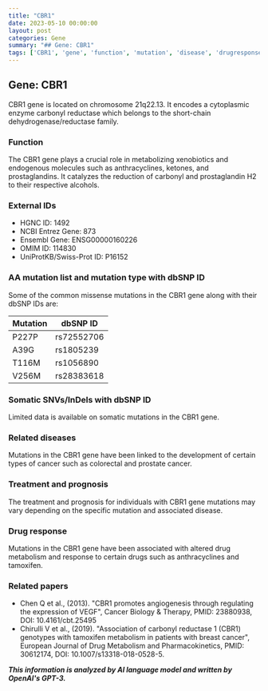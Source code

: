 ```yaml
---
title: "CBR1"
date: 2023-05-10 00:00:00
layout: post
categories: Gene
summary: "## Gene: CBR1"
tags: ['CBR1', 'gene', 'function', 'mutation', 'disease', 'drugresponse', 'treatment', 'prognosis']
---
```


## Gene: CBR1

CBR1 gene is located on chromosome 21q22.13. It encodes a cytoplasmic enzyme carbonyl reductase which belongs to the short-chain dehydrogenase/reductase family.

### Function
The CBR1 gene plays a crucial role in metabolizing xenobiotics and endogenous molecules such as anthracyclines, ketones, and prostaglandins. It catalyzes the reduction of carbonyl and prostaglandin H2 to their respective alcohols.

### External IDs
- HGNC ID: 1492
- NCBI Entrez Gene: 873
- Ensembl Gene: ENSG00000160226
- OMIM ID: 114830
- UniProtKB/Swiss-Prot ID: P16152

### AA mutation list and mutation type with dbSNP ID
Some of the common missense mutations in the CBR1 gene along with their dbSNP IDs are:

| Mutation | dbSNP ID |
| -------- | -------- |
| P227P    | rs72552706 |
| A39G     | rs1805239  |
| T116M    | rs1056890  |
| V256M    | rs28383618 |

### Somatic SNVs/InDels with dbSNP ID
Limited data is available on somatic mutations in the CBR1 gene.

### Related diseases
Mutations in the CBR1 gene have been linked to the development of certain types of cancer such as colorectal and prostate cancer.

### Treatment and prognosis
The treatment and prognosis for individuals with CBR1 gene mutations may vary depending on the specific mutation and associated disease.

### Drug response
Mutations in the CBR1 gene have been associated with altered drug metabolism and response to certain drugs such as anthracyclines and tamoxifen.

### Related papers
- Chen Q et al., (2013). "CBR1 promotes angiogenesis through regulating the expression of VEGF", Cancer Biology & Therapy, PMID: 23880938, DOI: 10.4161/cbt.25495
- Chirulli V et al., (2019). "Association of carbonyl reductase 1 (CBR1) genotypes with tamoxifen metabolism in patients with breast cancer", European Journal of Drug Metabolism and Pharmacokinetics, PMID: 30612174, DOI: 10.1007/s13318-018-0528-5.

**_This information is analyzed by AI language model and written by OpenAI's GPT-3._**